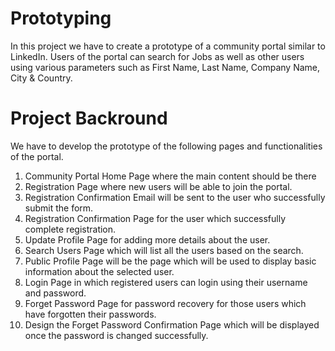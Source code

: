 # Prototyping
In this project we have to create a prototype of a community portal similar to LinkedIn.  Users of the portal can search for Jobs as well as other users using various parameters such as First Name, Last Name, Company Name, City &amp; Country. 

# Project Backround
We have to develop the prototype of the following pages and functionalities of the portal.
1. Community Portal Home Page where the main content should be there
2. Registration Page where new users will be able to join the portal.
3. Registration Confirmation Email will be sent to the user who successfully submit the form.
4. Registration Confirmation Page for the user which successfully complete registration.
5. Update Profile Page for adding more details about the user.
6. Search Users Page which will list all the users based on the search.
7. Public Profile Page will be the page which will be used to display basic information about the selected user.
8. Login Page in which registered users can login using their username and password.
9. Forget Password Page for password recovery for those users which have forgotten their passwords.
10. Design the Forget Password Confirmation Page which will be displayed once the password is changed successfully.
